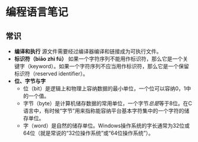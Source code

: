 # 编程语言笔记

## 常识

- **编译和执行** 源文件需要经过编译器编译和链接成为可执行文件。
- **标识符（biāo zhì fú）** 如果一个字符序列不能用作标识符，那么它是一个关键字（keyword）。如果一个字符序列不应当用作标识符，那么它是一个保留标识符（reserved identifier）。
- **位、字节与字**
  - 位（bit）是逻辑上和物理上容纳数据的最小单位，一个位可以容纳0，1中的一个值。
  - 字节（byte）是计算机储存数据的常用单位，一个字节*总是*等于8位。在C语言中，有时候“字节”用来指称能容纳平台基本字符集中的一个字符的储存单位。
  - 字（word）是自然的储存单位。Windows操作系统的字长通常为32位或64位（就是常说的“32位操作系统”或“64位操作系统”）。
